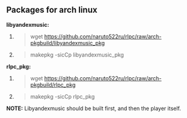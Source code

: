 ## Packages for arch linux
**libyandexmusic:**

 1. >wget https://github.com/naruto522ru/rlpc/raw/arch-pkgbuild/libyandexmusic_pkg
 2. >makepkg -sicCp libyandexmusic_pkg

**rlpc_pkg:**

 1. >wget https://github.com/naruto522ru/rlpc/raw/arch-pkgbuild/rlpc_pkg
 2. >makepkg -sicCp rlpc_pkg

 **NOTE:** Libyandexmusic should be built first, and then the player itself.

